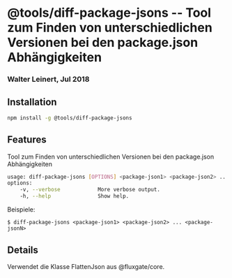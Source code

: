 # @tools/diff-package-jsons -- Tool zum Finden von unterschiedlichen Versionen bei den package.json Abhängigkeiten 

### Walter Leinert, Jul 2018

## Installation

```bash
npm install -g @tools/diff-package-jsons
```

## Features

Tool zum Finden von unterschiedlichen Versionen bei den package.json Abhängigkeiten 

```bash
usage: diff-package-jsons [OPTIONS] <package-json1> <package-json2> ... <package-jsonN>
options:
    -v, --verbose            More verbose output.
    -h, --help               Show help.
```

Beispiele:

```shell
$ diff-package-jsons <package-json1> <package-json2> ... <package-jsonN>
```


## Details

Verwendet die Klasse FlattenJson aus @fluxgate/core.